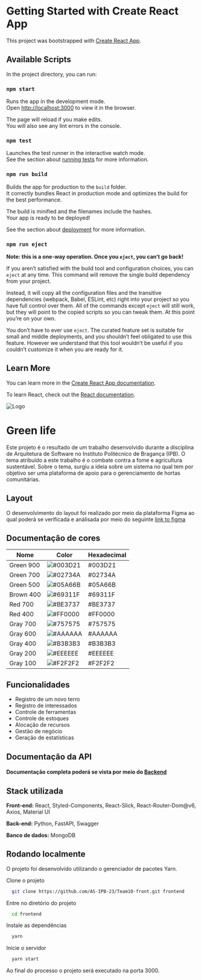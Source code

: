 # Getting Started with Create React App

This project was bootstrapped with [Create React App](https://github.com/facebook/create-react-app).

## Available Scripts

In the project directory, you can run:

### `npm start`

Runs the app in the development mode.\
Open [http://localhost:3000](http://localhost:3000) to view it in the browser.

The page will reload if you make edits.\
You will also see any lint errors in the console.

### `npm test`

Launches the test runner in the interactive watch mode.\
See the section about [running tests](https://facebook.github.io/create-react-app/docs/running-tests) for more information.

### `npm run build`

Builds the app for production to the `build` folder.\
It correctly bundles React in production mode and optimizes the build for the best performance.

The build is minified and the filenames include the hashes.\
Your app is ready to be deployed!

See the section about [deployment](https://facebook.github.io/create-react-app/docs/deployment) for more information.

### `npm run eject`

**Note: this is a one-way operation. Once you `eject`, you can’t go back!**

If you aren’t satisfied with the build tool and configuration choices, you can `eject` at any time. This command will remove the single build dependency from your project.

Instead, it will copy all the configuration files and the transitive dependencies (webpack, Babel, ESLint, etc) right into your project so you have full control over them. All of the commands except `eject` will still work, but they will point to the copied scripts so you can tweak them. At this point you’re on your own.

You don’t have to ever use `eject`. The curated feature set is suitable for small and middle deployments, and you shouldn’t feel obligated to use this feature. However we understand that this tool wouldn’t be useful if you couldn’t customize it when you are ready for it.

## Learn More

You can learn more in the [Create React App documentation](https://facebook.github.io/create-react-app/docs/getting-started).

To learn React, check out the [React documentation](https://reactjs.org/).

![Logo](https://github.com/AS-IPB-23/Team10-front/blob/9650f031d7e86da45a2f9b2158570364359bb6ca/src/assets/images/logo.png)


# Green life


Este projeto é o resultado de um trabalho desenvolvido durante a disciplina de Arquitetura de Software no Instituto Politécnico de Bragança (IPB). O tema atribuído a este trabalho é o combate contra a fome e agricultura sustentável. Sobre o tema, surgiu a ideia sobre um sistema no qual tem por objetivo ser uma plataforma de apoio para o gerenciamento de hortas comunitárias.

## Layout

O desenvolvimento do layout foi realizado por meio da plataforma Figma ao qual poderá se verificada e análisada por meio do seguinte [link to figma](https://www.figma.com/file/GyXr42jx6d3Go3m4qW2Wwh/Mockup-principal?type=design&node-id=0%3A1&t=GV80ZybA2edsQmcq-1)


## Documentação de cores

| Nome          | Color                                                    | Hexadecimal |
| ------------- | ---------------------------------------------------------|-------------|
| Green 900     | ![#003D21](https://via.placeholder.com/10/003D21?text=+) | #003D21     |
| Green 700     | ![#02734A](https://via.placeholder.com/10/02734A?text=+) | #02734A     |
| Green 500     | ![#05A66B](https://via.placeholder.com/10/05A66B?text=+) | #05A66B     |
| Brown 400     | ![#69311F](https://via.placeholder.com/10/69311F?text=+) | #69311F     |
| Red 700       | ![#BE3737](https://via.placeholder.com/10/BE3737?text=+) | #BE3737     |
| Red 400       | ![#FF0000](https://via.placeholder.com/10/FF0000?text=+) | #FF0000     |
| Gray 700      | ![#757575](https://via.placeholder.com/10/757575?text=+) | #757575     |
| Gray 600      | ![#AAAAAA](https://via.placeholder.com/10/AAAAAA?text=+) | #AAAAAA     |
| Gray 400      | ![#B3B3B3](https://via.placeholder.com/10/B3B3B3?text=+) | #B3B3B3     |
| Gray 200      | ![#EEEEEE](https://via.placeholder.com/10/EEEEEE?text=+) | #EEEEEE     |
| Gray 100      | ![#F2F2F2](https://via.placeholder.com/10/F2F2F2?text=+) | #F2F2F2     |


## Funcionalidades

- Registro de um novo terro
- Registro de interessados
- Controle de ferramentas
- Controle de estoques
- Alocação de recursos
- Gestão de negócio
- Geração de estatísticas

## Documentação da API

#### Documentação completa poderá se vista por meio do [Backend](https://github.com/AS-IPB-23/Team10-api)



## Stack utilizada

**Front-end:** React, Styled-Components, React-Slick, React-Router-Dom@v6, Axios, Material UI 

**Back-end:** Python, FastAPI, Swagger

**Banco de dados:** MongoDB


## Rodando localmente

  O projeto foi desenvolvido utilizando o gerenciador de pacotes Yarn.

Clone o projeto

```bash
  git clone https://github.com/AS-IPB-23/Team10-front.git frontend
```

Entre no diretório do projeto

```bash
  cd frontend
```

Instale as dependências 

```bash
  yarn
```

Inicie o servidor

```bash
  yarn start
```

Ao final do processo o projeto será executado na porta 3000.